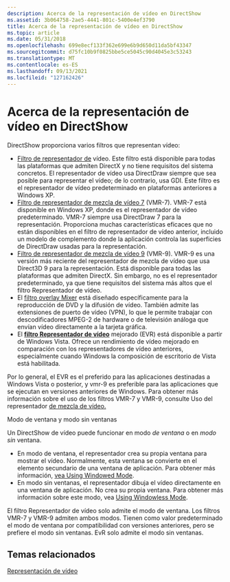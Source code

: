 ```yaml
---
description: Acerca de la representación de vídeo en DirectShow
ms.assetid: 3b064758-2ae5-4441-801c-5400e4ef3790
title: Acerca de la representación de vídeo en DirectShow
ms.topic: article
ms.date: 05/31/2018
ms.openlocfilehash: 699e8ecf133f362e699e6b9d650d11da5bf43347
ms.sourcegitcommit: d75fc10b9f0825bbe5ce5045c90d4045e3c53243
ms.translationtype: MT
ms.contentlocale: es-ES
ms.lasthandoff: 09/13/2021
ms.locfileid: "127162426"
---
```

# <a name="about-video-rendering-in-directshow"></a>Acerca de la representación de vídeo en DirectShow

DirectShow proporciona varios filtros que representan vídeo:

-   [Filtro de representador de](video-renderer-filter.md) vídeo. Este filtro está disponible para todas las plataformas que admiten DirectX y no tiene requisitos del sistema concretos. El representador de vídeo usa DirectDraw siempre que sea posible para representar el vídeo; de lo contrario, usa GDI. Este filtro es el representador de vídeo predeterminado en plataformas anteriores a Windows XP.
-   [Filtro de representador de mezcla de vídeo 7](video-mixing-renderer-filter-7.md) (VMR-7). VMR-7 está disponible en Windows XP, donde es el representador de vídeo predeterminado. VMR-7 siempre usa DirectDraw 7 para la representación. Proporciona muchas características eficaces que no están disponibles en el filtro de representador de vídeo anterior, incluido un modelo de complemento donde la aplicación controla las superficies de DirectDraw usadas para la representación.
-   [Filtro de representador de mezcla de vídeo 9](video-mixing-renderer-filter-9.md) (VMR-9). VMR-9 es una versión más reciente del representador de mezcla de vídeo que usa Direct3D 9 para la representación. Está disponible para todas las plataformas que admiten DirectX. Sin embargo, no es el representador predeterminado, ya que tiene requisitos del sistema más altos que el filtro Representador de vídeo.
-   El [filtro overlay Mixer](overlay-mixer-filter.md) está diseñado específicamente para la reproducción de DVD y la difusión de vídeo. También admite las extensiones de puerto de vídeo (VPN), lo que le permite trabajar con descodificadores MPEG-2 de hardware o de televisión análoga que envían vídeo directamente a la tarjeta gráfica.
-   El [**filtro Representador de vídeo**](enhanced-video-renderer-filter.md) mejorado (EVR) está disponible a partir de Windows Vista. Ofrece un rendimiento de vídeo mejorado en comparación con los representadores de vídeo anteriores, especialmente cuando Windows la composición de escritorio de Vista está habilitada.

Por lo general, el EVR es el preferido para las aplicaciones destinadas a Windows Vista o posterior, y vmr-9 es preferible para las aplicaciones que se ejecutan en versiones anteriores de Windows. Para obtener más información sobre el uso de los filtros VMR-7 y VMR-9, consulte Uso del representador [de mezcla de vídeo.](using-the-video-mixing-renderer.md)

Modo de ventana y modo sin ventanas

Un DirectShow de vídeo puede funcionar en modo *de ventana* o en *modo sin* ventana.

-   En modo de ventana, el representador crea su propia ventana para mostrar el vídeo. Normalmente, esta ventana se convierte en el elemento secundario de una ventana de aplicación. Para obtener más información, [vea Using Windowed Mode](using-windowed-mode.md).
-   En modo sin ventanas, el representador dibuja el vídeo directamente en una ventana de aplicación. No crea su propia ventana. Para obtener más información sobre este modo, vea [Using Windowless Mode](using-windowless-mode.md).

El filtro Representador de vídeo solo admite el modo de ventana. Los filtros VMR-7 y VMR-9 admiten ambos modos. Tienen como valor predeterminado el modo de ventana por compatibilidad con versiones anteriores, pero se prefiere el modo sin ventanas. EvR solo admite el modo sin ventanas.

## <a name="related-topics"></a>Temas relacionados

<dl> <dt>

[Representación de vídeo](video-rendering.md)
</dt> </dl>

 

 



